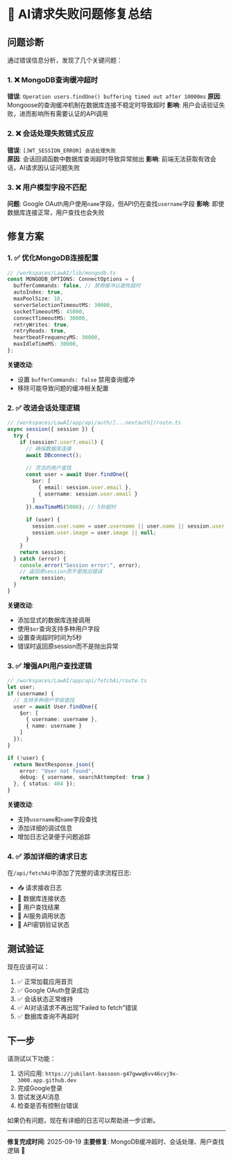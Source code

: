 # 🔧 AI请求失败问题修复总结

## 问题诊断

通过错误信息分析，发现了几个关键问题：

### 1. ❌ MongoDB查询缓冲超时
**错误**: `Operation users.findOne() buffering timed out after 10000ms`
**原因**: Mongoose的查询缓冲机制在数据库连接不稳定时导致超时
**影响**: 用户会话验证失败，进而影响所有需要认证的API调用

### 2. ❌ 会话处理失败链式反应
**错误**: `[JWT_SESSION_ERROR] 会话处理失败`  
**原因**: 会话回调函数中数据库查询超时导致异常抛出
**影响**: 前端无法获取有效会话，AI请求因认证问题失败

### 3. ❌ 用户模型字段不匹配
**问题**: Google OAuth用户使用`name`字段，但API仍在查找`username`字段
**影响**: 即使数据库连接正常，用户查找也会失败

## 修复方案

### 1. ✅ 优化MongoDB连接配置
```typescript
// /workspaces/LawAI/lib/mongodb.ts
const MONGODB_OPTIONS: ConnectOptions = {
  bufferCommands: false, // 禁用缓冲以避免超时
  autoIndex: true,
  maxPoolSize: 10,
  serverSelectionTimeoutMS: 30000,
  socketTimeoutMS: 45000,
  connectTimeoutMS: 30000,
  retryWrites: true,
  retryReads: true,
  heartbeatFrequencyMS: 30000,
  maxIdleTimeMS: 30000,
};
```

**关键改动**: 
- 设置 `bufferCommands: false` 禁用查询缓冲
- 移除可能导致问题的缓冲相关配置

### 2. ✅ 改进会话处理逻辑
```typescript
// /workspaces/LawAI/app/api/auth/[...nextauth]/route.ts
async session({ session }) {
  try {
    if (session?.user?.email) {
      // 确保数据库连接
      await DBconnect();
      
      // 灵活的用户查找
      const user = await User.findOne({ 
        $or: [
          { email: session.user.email },
          { username: session.user.email }
        ]
      }).maxTimeMS(5000); // 5秒超时
      
      if (user) {
        session.user.name = user.username || user.name || session.user.name;
        session.user.image = user.image || null;
      }
    }
    return session;
  } catch (error) {
    console.error("Session error:", error);
    // 返回原session而不是抛出错误
    return session;
  }
}
```

**关键改动**:
- 添加显式的数据库连接调用
- 使用`$or`查询支持多种用户字段
- 设置查询超时时间为5秒
- 错误时返回原session而不是抛出异常

### 3. ✅ 增强API用户查找逻辑
```typescript
// /workspaces/LawAI/app/api/fetchAi/route.ts
let user;
if (username) {
  // 支持多种用户字段查找
  user = await User.findOne({
    $or: [
      { username: username },
      { name: username }
    ]
  });
}

if (!user) {
  return NextResponse.json({ 
    error: "User not found", 
    debug: { username, searchAttempted: true } 
  }, { status: 404 });
}
```

**关键改动**:
- 支持`username`和`name`字段查找
- 添加详细的调试信息
- 增加日志记录便于问题追踪

### 4. ✅ 添加详细的请求日志
在`/api/fetchAi`中添加了完整的请求流程日志:
- 📥 请求接收日志
- 🔌 数据库连接状态
- 👤 用户查找结果  
- 🤖 AI服务调用状态
- 🔑 API密钥验证状态

## 测试验证

现在应该可以：
1. ✅ 正常加载应用首页
2. ✅ Google OAuth登录成功
3. ✅ 会话状态正常维持
4. ✅ AI对话请求不再出现"Failed to fetch"错误
5. ✅ 数据库查询不再超时

## 下一步

请测试以下功能：
1. 访问应用: `https://jubilant-bassoon-g47gwwq6vv46cvj9x-3000.app.github.dev`
2. 完成Google登录
3. 尝试发送AI消息
4. 检查是否有控制台错误

如果仍有问题，现在有详细的日志可以帮助进一步诊断。

---

**修复完成时间**: 2025-09-19
**主要修复**: MongoDB缓冲超时、会话处理、用户查找逻辑 🎉
